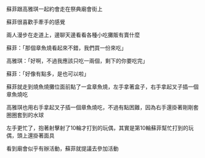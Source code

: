 蘇菲跟高雅琪一起約會走在祭典廟會街上  

蘇菲很喜歡手牽手的感覺  

兩人漫步在走道上，邊聊天邊看看各種小吃攤販有賣什麼  

蘇菲：「那個章魚燒看起來不錯，我們買一份來吃」  

高雅琪：「好啊，不過我應該只吃一兩個，剩下的你要吃完」  

蘇菲：「好像有點多，是也可以啦」  

蘇菲就走到燒魚燒攤位面前點了一盒章魚燒，左手拿著盒子，右手拿起叉子插一個章魚燒吃  

高雅琪也用右手拿起叉子插一個章魚燒吃，不過有點困難，因為右手還掛著剛剛套圈圈套到的水球  

左手更忙了，抱著射擊射了10輪才打到的玩偶，其實是第10輪蘇菲幫忙打到的玩偶，頭上還掛著面具

看到廟會似乎有辦活動，蘇菲就提議去參加活動
